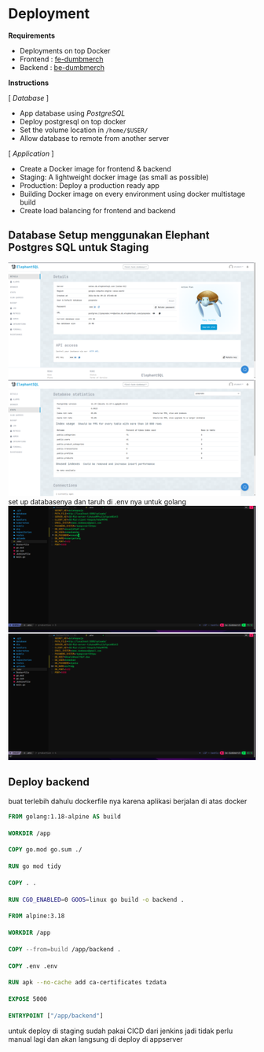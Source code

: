 # Deployment

**Requirements**

- Deployments on top Docker
- Frontend : [fe-dumbmerch](https://github.com/demo-dumbways/fe-dumbmerch)
- Backend : [be-dumbmerch](https://github.com/demo-dumbways/be-dumbmerch)

**Instructions**

[ *Database* ]

- App database using _PostgreSQL_
- Deploy postgresql on top docker
- Set the volume location in `/home/$USER/`
- Allow database to remote from another server

[ *Application* ]

- Create a Docker image for frontend & backend
- Staging: A lightweight docker image (as small as possible)
- Production: Deploy a production ready app
- Building Docker image on every environment using docker multistage build
- Create load balancing for frontend and backend

## Database Setup menggunakan Elephant Postgres SQL untuk Staging

![alt text](./images/elephantpsql1.png)
![alt text](./images/elephantpsql2.png)
set up databasenya dan taruh di .env nya untuk golang
![alt text](image.png)
![alt text](image-1.png)

## Deploy backend

buat terlebih dahulu dockerfile nya karena aplikasi berjalan di atas docker

```Dockerfile
FROM golang:1.18-alpine AS build

WORKDIR /app

COPY go.mod go.sum ./

RUN go mod tidy

COPY . .

RUN CGO_ENABLED=0 GOOS=linux go build -o backend .

FROM alpine:3.18

WORKDIR /app

COPY --from=build /app/backend .

COPY .env .env

RUN apk --no-cache add ca-certificates tzdata

EXPOSE 5000

ENTRYPOINT ["/app/backend"]

```

untuk deploy di staging sudah pakai CICD dari jenkins jadi tidak perlu manual lagi dan akan langsung di deploy di appserver
